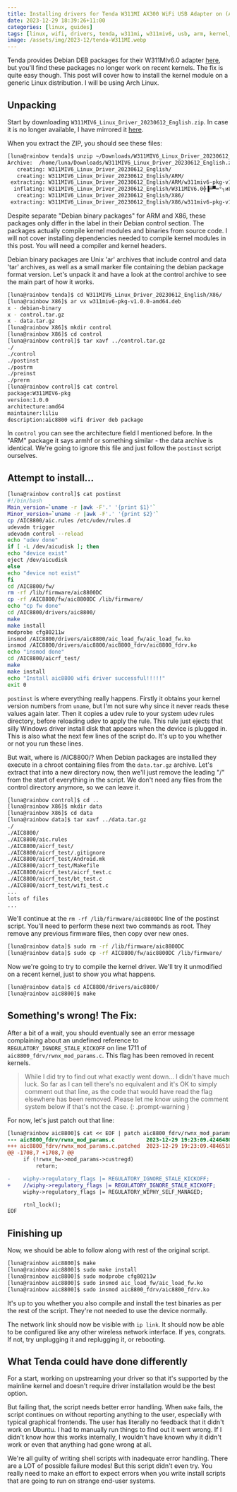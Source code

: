 ```yaml
---
title: Installing drivers for Tenda W311MI AX300 WiFi USB Adapter on (Any?) Linux
date: 2023-12-29 18:39:26+11:00
categories: [linux, guides]
tags: [linux, wifi, drivers, tenda, w311mi, w311miv6, usb, arm, kernel, debian, ubuntu, mint, arch, archlinux]
image: /assets/img/2023-12/tenda-W311MI.webp
---
```


Tenda provides Debian DEB packages for their W311MIv6.0 adapter [here](https://www.tendacn.com/download/detail-4785.html), but you'll find these packages no longer work on recent kernels. The fix is quite easy though. This post will cover how to install the kernel module on a generic Linux distribution. I will be using Arch Linux.

## Unpacking

Start by downloading `W311MIV6_Linux_Driver_20230612_English.zip`. In case it is no longer available, I have mirrored it [here](https://github.com/selenologist/blog-file-mirrors/raw/main/2023-12/W311MIV6_Linux_Driver_20230612_English.zip).

When you extract the ZIP, you should see these files:
```bash
[luna@rainbow tenda]$ unzip ~/Downloads/W311MIV6_Linux_Driver_20230612_English.zip
Archive:  /home/luna/Downloads/W311MIV6_Linux_Driver_20230612_English.zip
   creating: W311MIV6_Linux_Driver_20230612_English/
   creating: W311MIV6_Linux_Driver_20230612_English/ARM/
 extracting: W311MIV6_Linux_Driver_20230612_English/ARM/w311miv6-pkg-v1.0.0-arm64.deb
  inflating: W311MIV6_Linux_Driver_20230612_English/W311MIV6.0╬▐╧▀═°┐иLinux╧╡═│╙в╬─░▓╫░╓╕─╧.pdf
   creating: W311MIV6_Linux_Driver_20230612_English/X86/
 extracting: W311MIV6_Linux_Driver_20230612_English/X86/w311miv6-pkg-v1.0.0-amd64.deb
```

Despite separate "Debian binary packages" for ARM and X86, these packages only differ in the label in their Debian control section. The packages actually compile kernel modules and binaries from source code. I will not cover installing dependencies needed to compile kernel modules in this post. You will need a compiler and kernel headers.

Debian binary packages are Unix 'ar' archives that include control and data 'tar' archives, as well as a small marker file containing the debian package format version.
Let's unpack it and have a look at the control archive to see the main part of how it works.
```bash
[luna@rainbow tenda]$ cd W311MIV6_Linux_Driver_20230612_English/X86/
[luna@rainbow X86]$ ar vx w311miv6-pkg-v1.0.0-amd64.deb
x - debian-binary
x - control.tar.gz
x - data.tar.gz
[luna@rainbow X86]$ mkdir control
[luna@rainbow X86]$ cd control
[luna@rainbow control]$ tar xavf ../control.tar.gz
./
./control
./postinst
./postrm
./preinst
./prerm
[luna@rainbow control]$ cat control
package:W311MIV6-pkg
version:1.0.0
architecture:amd64
maintainer:liliu
description:aic8800 wifi driver deb package
```

In `control` you can see the architecture field I mentioned before. In the "ARM" package it says armhf or something similar - the data archive is identical. We're going to ignore this file and just follow the `postinst` script ourselves.

## Attempt to install...

```bash
[luna@rainbow control]$ cat postinst
#!/bin/bash
Main_version=`uname -r |awk -F'.' '{print $1}'`
Minor_version=`uname -r |awk -F'.' '{print $2}'`
cp /AIC8800/aic.rules /etc/udev/rules.d
udevadm trigger
udevadm control --reload
echo "udev done"
if [ -L /dev/aicudisk ]; then
echo "device exist"
eject /dev/aicudisk
else
echo "device not exist"
fi
cd /AIC8800/fw/
rm -rf /lib/firmware/aic8800DC
cp -rf /AIC8800/fw/aic8800DC /lib/firmware/
echo "cp fw done"
cd /AIC8800/drivers/aic8800/
make
make install
modprobe cfg80211w
insmod /AIC8800/drivers/aic8800/aic_load_fw/aic_load_fw.ko
insmod /AIC8800/drivers/aic8800/aic8800_fdrv/aic8800_fdrv.ko
echo "insmod done"
cd /AIC8800/aicrf_test/
make
make install
echo "Install aic8800 wifi driver successful!!!!!"
exit 0
```

`postinst` is where everything really happens. Firstly it obtains your kernel version numbers from `uname`, but I'm not sure why since it never reads these values again later. Then it copies a udev rule to your system udev rules directory, before reloading udev to apply the rule. This rule just ejects that silly Windows driver install disk that appears when the device is plugged in. This is also what the next few lines of the script do. It's up to you whether or not you run these lines.

But wait, where is /AIC8800/? When Debian packages are installed they execute in a chroot containing files from the `data.tar.gz` archive. Let's extract that into a new directory now, then we'll just remove the leading "/" from the start of everything in the script. We don't need any files from the control directory anymore, so we can leave it.

```bash
[luna@rainbow control]$ cd ..
[luna@rainbow X86]$ mkdir data
[luna@rainbow X86]$ cd data
[luna@rainbow data]$ tar xavf ../data.tar.gz
./
./AIC8800/
./AIC8800/aic.rules
./AIC8800/aicrf_test/
./AIC8800/aicrf_test/.gitignore
./AIC8800/aicrf_test/Android.mk
./AIC8800/aicrf_test/Makefile
./AIC8800/aicrf_test/aicrf_test.c
./AIC8800/aicrf_test/bt_test.c
./AIC8800/aicrf_test/wifi_test.c
...
lots of files
...
```

We'll continue at the `rm -rf /lib/firmware/aic8800DC` line of the postinst script. You'll need to perform these next two commands as root. They remove any previous firmware files, then copy over new ones.
```bash
[luna@rainbow data]$ sudo rm -rf /lib/firmware/aic8800DC
[luna@rainbow data]$ sudo cp -rf AIC8800/fw/aic8800DC /lib/firmware/
```

Now we're going to try to compile the kernel driver. We'll try it unmodified on a recent kernel, just to show you what happens.
```bash
[luna@rainbow data]$ cd AIC8800/drivers/aic8800/
[luna@rainbow aic8800]$ make
```

## Something's wrong! The Fix:

After a bit of a wait, you should eventually see an error message complaining about an undefined reference to `REGULATORY_IGNORE_STALE_KICKOFF` on line 1711 of `aic8800_fdrv/rwnx_mod_params.c`. This flag has been removed in recent kernels.

> While I did try to find out what exactly went down... I didn't have much luck. So far as I can tell there's no equivalent and it's OK to simply comment out that line, as the code that would have read the flag elsewhere has been removed. Please let me know using the comment system below if that's not the case.
{: .prompt-warning }

For now, let's just patch out that line:

```patch
[luna@rainbow aic8800]$ cat << EOF | patch aic8800_fdrv/rwnx_mod_params.c
--- aic8800_fdrv/rwnx_mod_params.c          2023-12-29 19:23:09.424648079 +1100
+++ aic8800_fdrv/rwnx_mod_params.c.patched  2023-12-29 19:23:09.484651875 +1100
@@ -1708,7 +1708,7 @@
     if (!rwnx_hw->mod_params->custregd)
         return;

-    wiphy->regulatory_flags |= REGULATORY_IGNORE_STALE_KICKOFF;
+    //wiphy->regulatory_flags |= REGULATORY_IGNORE_STALE_KICKOFF;
     wiphy->regulatory_flags |= REGULATORY_WIPHY_SELF_MANAGED;

     rtnl_lock();
EOF
```

## Finishing up

Now, we should be able to follow along with rest of the original script.


```bash
[luna@rainbow aic8800]$ make
[luna@rainbow aic8800]$ sudo make install
[luna@rainbow aic8800]$ sudo modprobe cfg80211w
[luna@rainbow aic8800]$ sudo insmod aic_load_fw/aic_load_fw.ko
[luna@rainbow aic8800]$ sudo insmod aic8800_fdrv/aic8800_fdrv.ko
```

It's up to you whether you also compile and install the test binaries as per the rest of the script. They're not needed to use the device normally.

The network link should now be visible with `ip link`. It should now be able to be configured like any other wireless network interface. If yes, congrats. If not, try unplugging it and replugging it, or rebooting.

## What Tenda could have done differently

For a start, working on upstreaming your driver so that it's supported by the mainline kernel and doesn't require driver installation would be the best option.

But failing that, the script needs better error handling. When `make` fails, the script continues on without reporting anything to the user, especially with typical graphical frontends. The user has literally no feedback that it didn't work on Ubuntu. I had to manually run things to find out it went wrong. If I didn't know how this works internally, I wouldn't have known why it didn't work or even that anything had gone wrong at all.

We're all guilty of writing shell scripts with inadequate error handling. There are a LOT of possible failure modes! But this script didn't even try. You really need to make an effort to expect errors when you write install scripts that are going to run on strange end-user systems.
